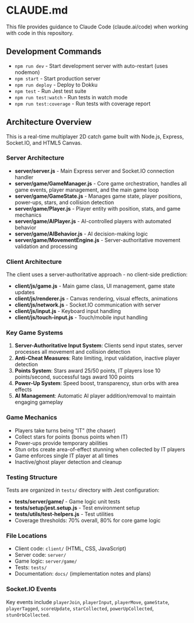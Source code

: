 # CLAUDE.md

This file provides guidance to Claude Code (claude.ai/code) when working with code in this repository.

## Development Commands

- `npm run dev` - Start development server with auto-restart (uses nodemon)
- `npm start` - Start production server
- `npm run deploy` - Deploy to Dokku
- `npm test` - Run Jest test suite
- `npm run test:watch` - Run tests in watch mode
- `npm run test:coverage` - Run tests with coverage report

## Architecture Overview

This is a real-time multiplayer 2D catch game built with Node.js, Express, Socket.IO, and HTML5 Canvas.

### Server Architecture

- **server/server.js** - Main Express server and Socket.IO connection handler
- **server/game/GameManager.js** - Core game orchestration, handles all game events, player management, and the main game loop
- **server/game/GameState.js** - Manages game state, player positions, power-ups, stars, and collision detection
- **server/game/Player.js** - Player entity with position, stats, and game mechanics
- **server/game/AIPlayer.js** - AI-controlled players with automated behavior
- **server/game/AIBehavior.js** - AI decision-making logic
- **server/game/MovementEngine.js** - Server-authoritative movement validation and processing

### Client Architecture

The client uses a server-authoritative approach - no client-side prediction:

- **client/js/game.js** - Main game class, UI management, game state updates
- **client/js/renderer.js** - Canvas rendering, visual effects, animations
- **client/js/network.js** - Socket.IO communication with server
- **client/js/input.js** - Keyboard input handling
- **client/js/touch-input.js** - Touch/mobile input handling

### Key Game Systems

1. **Server-Authoritative Input System**: Clients send input states, server processes all movement and collision detection
2. **Anti-Cheat Measures**: Rate limiting, input validation, inactive player detection
3. **Points System**: Stars award 25/50 points, IT players lose 10 points/second, successful tags award 100 points
4. **Power-Up System**: Speed boost, transparency, stun orbs with area effects
5. **AI Management**: Automatic AI player addition/removal to maintain engaging gameplay

### Game Mechanics

- Players take turns being "IT" (the chaser)
- Collect stars for points (bonus points when IT)
- Power-ups provide temporary abilities
- Stun orbs create area-of-effect stunning when collected by IT players
- Game enforces single IT player at all times
- Inactive/ghost player detection and cleanup

### Testing Structure

Tests are organized in `tests/` directory with Jest configuration:
- **tests/server/game/** - Game logic unit tests
- **tests/setup/jest.setup.js** - Test environment setup
- **tests/utils/test-helpers.js** - Test utilities
- Coverage thresholds: 70% overall, 80% for core game logic

### File Locations

- Client code: `client/` (HTML, CSS, JavaScript)
- Server code: `server/` 
- Game logic: `server/game/`
- Tests: `tests/`
- Documentation: `docs/` (implementation notes and plans)

### Socket.IO Events

Key events include `playerJoin`, `playerInput`, `playerMove`, `gameState`, `playerTagged`, `scoreUpdate`, `starCollected`, `powerUpCollected`, `stunOrbCollected`.